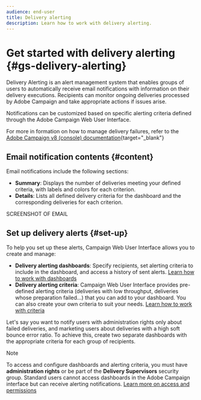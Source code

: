 ```yaml
---
audience: end-user
title: Delivery alerting
description: Learn how to work with delivery alerting.
---
```


# Get started with delivery alerting {#gs-delivery-alerting}

Delivery Alerting is an alert management system that enables groups of users to automatically receive email notifications with information on their delivery executions. Recipients can monitor ongoing deliveries processed by Adobe Campaign and take appropriate actions if issues arise.

Notifications can be customized based on specific alerting criteria defined through the Adobe Campaign Web User Interface.

For more in formation on how to manage delivery failures, refer to the [Adobe Campaign v8 (console) documentation](https://experienceleague.adobe.com/en/docs/campaign/campaign-v8/send/failures/delivery-failures#send){target="_blank"}

## Email notification contents {#content}

Email notifications include the following sections:

* **Summary**: Displays the number of deliveries meeting your defined criteria, with labels and colors for each criterion.
* **Details**: Lists all defined delivery criteria for the dashboard and the corresponding deliveries for each criterion.

SCREENSHOT OF EMAIL 

## Set up delivery alerts {#set-up}

To help you set up these alerts, Campaign Web User Interface allows you to create and manage:

* **Delivery alerting dashboards**: Specify recipients, set alerting criteria to include in the dashboard, and access a history of sent alerts. [Learn how to work with dashboards](../msg/delivery-alerting-dashboards.md)
* **Delivery alerting criteria**: Campaign Web User Interface provides pre-defined alerting criteria (deliveries with low throughput, deliveries whose preparation failed...) that you can add to your dashboard. You can also create your own criteria to suit your needs. [Learn how to work with criteria](../msg/delivery-alerting-criteria.md)

Let's say you want to notify users with administration rights only about failed deliveries, and marketing users about deliveries with a high soft bounce error ratio. To achieve this, create two separate dashboards with the appropriate criteria for each group of recipients.

>[!NOTE]
>
>To access and configure dashboards and alerting criteria, you must have **administration rights** or be part of the **Delivery Supervisors** security group. Standard users cannot access dashboards in the Adobe Campaign interface but can receive alerting notifications. [Learn more on access and permissions](../get-started/permissions.md)
